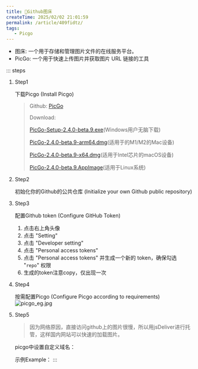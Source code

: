 ```yaml
---
title: 🧊Github图床
createTime: 2025/02/02 21:01:59
permalink: /article/409fidtz/
tags:
   - Picgo
---
```

- 图床: 一个用于存储和管理图片文件的在线服务平台。
- PicGo: 一个用于快速上传图片并获取图片 URL 链接的工具

::: steps
1. Step1 

    下载Picgo (Install Picgo)

   >Github: [PicGo](https://github.com/Molunerfinn/PicGo)
   >
   >Download:
   >
   > [PicGo-Setup-2.4.0-beta.9.exe](https://github.com/Molunerfinn/PicGo/releases)(Windows用户无脑下载)
   >
   >[PicGo-2.4.0-beta.9-arm64.dmg](https://github.com/Molunerfinn/PicGo/releases)(适用于的M1/M2的Mac设备)
   >
   >[PicGo-2.4.0-beta.9-x64.dmg](https://github.com/Molunerfinn/PicGo/releases)(适用于Intel芯片的macOS设备)
   >
   >[PicGo-2.4.0-beta.9.AppImage](https://github.com/Molunerfinn/PicGo/releases)(适用于Linux系统)
2. Step2 

   初始化你的Github的公共仓库 (Initialize your own Github public repository)
3. Step3

   配置Github token (Configure GitHub Token)
   1. 点击右上角头像
   2. 点击 "Setting"
   3. 点击 "Developer setting"
   4. 点击 "Personal access tokens"
   5. 点击 "Personal access tokens" 并生成一个新的 token，确保勾选 "`repo`" 权限
   6. 生成的token注意copy，仅出现一次
   
4. Step4
   
   按需配置Picgo (Configure Picgo according to requirements)
   ![picgo_eg.jpg](https://cdn.jsdelivr.net/gh/Pai3141/PictureBed@main/img/picgo_eg.jpg)
5. Step5
   >因为网络原因，直接访问github上的图片很慢，所以用jsDeliver进行托管，这样国内网站可以快速的加载图片。

   picgo中设置自定义域名：<Badge type="tip" text="https://cdn.jsdelivr.net/gh/用户名/仓库名@分支名" />
    
   示例Example：<Badge type="tip" text="https://cdn.jsdelivr.net/gh/username/PictureBed@main/image/xyz.png" />
:::